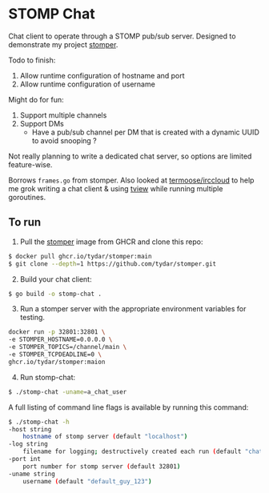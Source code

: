 # STOMP Chat

Chat client to operate through a STOMP pub/sub server. Designed to demonstrate my project [stomper](https://github.com/tydar/stomper).

Todo to finish:

1) Allow runtime configuration of hostname and port
2) Allow runtime configuration of username

Might do for fun:

1) Support multiple channels
2) Support DMs
	* Have a pub/sub channel per DM that is created with a dynamic UUID to avoid snooping ?

Not really planning to write a dedicated chat server, so options are limited feature-wise.

Borrows `frames.go` from stomper. Also looked at [termoose/irccloud](https://github.com/termoose/irccloud) to help me grok writing a chat client & using [tview](https://github.comrivo/tview) while running multiple goroutines.

## To run

1. Pull the [stomper](https://github.com/tydar/stomper) image from GHCR and clone this repo:

```bash
$ docker pull ghcr.io/tydar/stomper:main
$ git clone --depth=1 https://github.com/tydar/stomper.git
```

2. Build your chat client:

```bash
$ go build -o stomp-chat .
```

3. Run a stomper server with the appropriate environment variables for testing.

```bash
docker run -p 32801:32801 \
-e STOMPER_HOSTNAME=0.0.0.0 \
-e STOMPER_TOPICS=/channel/main \
-e STOMPER_TCPDEADLINE=0 \
ghcr.io/tydar/stomper:maion
```

4. Run stomp-chat:

```bash
$ ./stomp-chat -uname=a_chat_user
```

A full listing of command line flags is available by running this command:

```bash
$ ./stomp-chat -h
-host string
	hostname of stomp server (default "localhost")
-log string
	filename for logging; destructively created each run (default "chat.log")
-port int
	port number for stomp server (default 32801)
-uname string
	username (default "default_guy_123")
```


